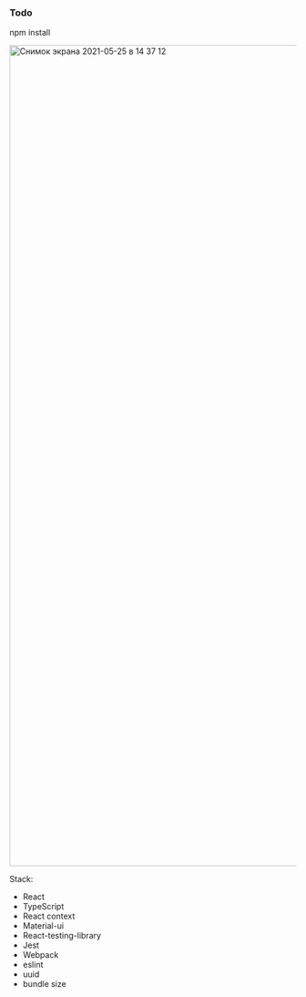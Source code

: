 ### Todo

npm install

<img width="1440" alt="Снимок экрана 2021-05-25 в 14 37 12" src="https://user-images.githubusercontent.com/33845587/119491538-b4a5a300-bd66-11eb-8d09-188d6c6cc526.png">

Stack:

- React
- TypeScript
- React context
- Material-ui
- React-testing-library
- Jest
- Webpack
- eslint
- uuid
- bundle size
